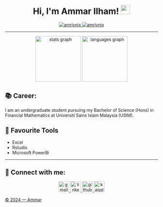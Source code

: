 <h1 align="center">
Hi, I'm Ammar Ilham!
	<a href="https://github.com/amriynix" target="_self">
		<img src="https://media.giphy.com/media/hvRJCLFzcasrR4ia7z/giphy.gif" width="30">
	</a>
</h1>
<p align="center">
	<a href="https://github.com/amriynix">
		<img src="https://komarev.com/ghpvc/?username=amriynix&label=Profile%20views&color=0e75b6&style=flat" alt="amriynix" />
	</a>
	<a href="https://github.com/amriynix">
		<img src="https://img.shields.io/github/followers/amriynix?label=Followers" alt="amriynix" />
	</a>
<br/>
<hr>

<div align="center">
  <img src="https://github-readme-stats.vercel.app/api?username=amriynix&hide_title=false&hide_rank=false&show_icons=true&include_all_commits=true&count_private=true&disable_animations=false&theme=dracula&locale=en&hide_border=false" height="150" alt="stats graph"  />
  <img src="https://github-readme-stats.vercel.app/api/top-langs?username=amriynix&locale=en&hide_title=false&layout=compact&card_width=320&langs_count=5&theme=dracula&hide_border=false" height="150" alt="languages graph"  />
</div>

## 📚 Career:
I am an undergraduate student pursuing my Bachelor of Science (Hons) in Financial Mathematics at Universiti Sains Islam Malaysia (USIM).
## 🌟 Favourite Tools
* Excel
* Rstudio
* Microsoft PowerBi

<hr>

## 🤝 Connect with me:
<p align="center">
	<a href="mailto:ammarilham5@gmail.com"><img src="https://img.shields.io/static/v1?message=Gmail&logo=gmail&label=&color=D14836&logoColor=white&labelColor=&style=for-the-badge" height="35" alt="gmail logo"  />
	<a href="https://www.linkedin.com/in/ammarilham/"><img src="https://img.shields.io/static/v1?message=LinkedIn&logo=linkedin&label=&color=0077B5&logoColor=white&labelColor=&style=for-the-badge" height="35" alt="linkedin logo"  />
	<a href="https://github.com/amriynix"><img src="https://img.shields.io/static/v1?message=GitHub&logo=github&label=&color=181717&logoColor=white&labelColor=&style=for-the-badge" height="35" alt="github logo" />
	<a href="https://www.kaggle.com/amarreigns"><img src="https://img.shields.io/static/v1?message=Kaggle&logo=kaggle&label=&color=20BEFF&logoColor=white&labelColor=&style=for-the-badge" height="35" alt="kaggle logo" />
</p>

© 2024 — Ammar
